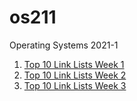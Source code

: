 # os211
Operating Systems 2021-1

1. [Top 10 Link Lists Week 1](./w01.md) <br>
2. [Top 10 Link Lists Week 2](./w02.md) <br>
3. [Top 10 Link Lists Week 3](./w03.md) <br>
